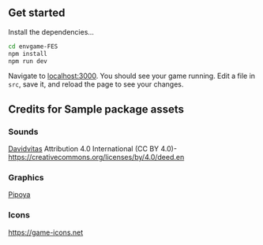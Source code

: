 ## Get started

Install the dependencies...

```bash
cd envgame-FES
npm install
npm run dev
```

Navigate to [localhost:3000](http://localhost:3001). You should see your game running. Edit a file in `src`, save it, and reload the page to see your changes.

## Credits for Sample package assets

### Sounds

[Davidvitas](https://www.davidvitas.com/portfolio/2016/5/12/rpg-music-pack)
Attribution 4.0 International (CC BY 4.0)- https://creativecommons.org/licenses/by/4.0/deed.en

### Graphics

[Pipoya](https://pipoya.itch.io)

### Icons

https://game-icons.net
